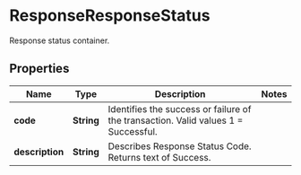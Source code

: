 

# ResponseResponseStatus

Response status container.

## Properties

| Name | Type | Description | Notes |
|------------ | ------------- | ------------- | -------------|
|**code** | **String** | Identifies the success or failure of the transaction. Valid values 1 &#x3D; Successful. |  |
|**description** | **String** | Describes Response Status Code. Returns text of Success. |  |



